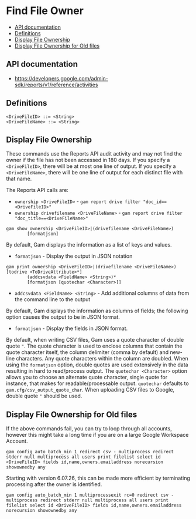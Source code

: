 # Find File Owner
- [API documentation](#api-documentation)
- [Definitions](#definitions)
- [Display File Ownership](#display-file-ownership)
- [Display File Ownership for Old files](#display-file-ownership-for-old-files)

## API documentation
* https://developers.google.com/admin-sdk/reports/v1/reference/activities

## Definitions
```
<DriveFileID> ::= <String>
<DriveFileName> ::= <String>
```

## Display File Ownership
These commands use the Reports API audit activity and may not find the owner if the file has not been accessed in 180 days.
If you specify a `<DriveFileID>`, there will be at most one line of output. If you specify a `<DriveFileName>`, there will be
one line of output for each distinct file with that name.

The Reports API calls are:
* `ownership <DriveFileID>` - `gam report drive filter "doc_id==<DriveFileID>"`
* `ownership drivefilename <DriveFileName>` - `gam report drive filter "doc_title==<DriveFileName>"`

```
gam show ownership <DriveFileID>|(drivefilename <DriveFileName>)
        [formatjson]
```
By default, Gam displays the information as a list of keys and values.
* `formatjson` - Display the output in JSON notation

```
gam print ownership <DriveFileID>|(drivefilename <DriveFileName>) [todrive <ToDriveAttribute>*]
        (addcsvdata <FieldName> <String>)*
        [formatjson [quotechar <Character>]]
```
* `addcsvdata <FieldName> <String>` - Add additional columns of data from the command line to the output

By default, Gam displays the information as columns of fields; the following option causes the output to be in JSON format.
* `formatjson` - Display the fields in JSON format.

By default, when writing CSV files, Gam uses a quote character of double quote `"`. The quote character is used to enclose columns that contain
the quote character itself, the column delimiter (comma by default) and new-line characters. Any quote characters within the column are doubled.
When using the `formatjson` option, double quotes are used extensively in the data resulting in hard to read/process output.
The `quotechar <Character>` option allows you to choose an alternate quote character, single quote for instance, that makes for readable/processable output.
`quotechar` defaults to `gam.cfg/csv_output_quote_char`. When uploading CSV files to Google, double quote `"` should be used.

## Display File Ownership for Old files
If the above commands fail, you can try to loop through all accounts, however this might take a long time if you are on a large Google Workspace Account.

```
gam config auto_batch_min 1 redirect csv - multiprocess redirect stderr null multiprocess all users print filelist select id <DriveFileID> fields id,name,owners.emailaddress norecursion showownedby any
```
Starting with version 6.07.26, this can be made more efficient by terminating processing after the owner is identified.
```
gam config auto_batch_min 1 multiprocessexit rc=0 redirect csv - multiprocess redirect stderr null multiprocess all users print filelist select id <DriveFileID> fields id,name,owners.emailaddress norecursion showownedby any
```
